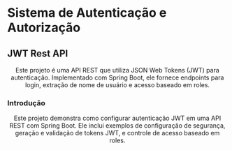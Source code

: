# Sistema de Autenticação e Autorização

## JWT Rest API
<p align="center">Este projeto é uma API REST que utiliza JSON Web Tokens (JWT) para autenticação. Implementado com Spring Boot, ele fornece endpoints para login, extração de nome de usuário e acesso baseado em roles.</p>

### Introdução
<p align="center">Este projeto demonstra como configurar autenticação JWT em uma API REST com Spring Boot. Ele inclui exemplos de configuração de segurança, geração e validação de tokens JWT, e controle de acesso baseado em roles.</p>
